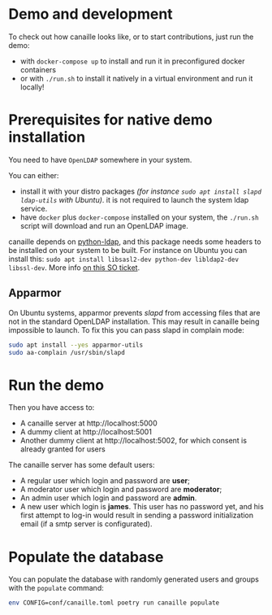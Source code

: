 # Demo and development

To check out how canaille looks like, or to start contributions, just run the demo:
- with `docker-compose up` to install and run it in preconfigured docker containers
- or with `./run.sh` to install it natively in a virtual environment and run it locally!

# Prerequisites for native demo installation

You need to have `OpenLDAP` somewhere in your system.

You can either:
- install it with your distro packages *(for instance `sudo apt install slapd ldap-utils` with Ubuntu)*.
  it is not required to launch the system ldap service.
- have `docker` plus `docker-compose` installed on your system, the `./run.sh` script will download and
  run an OpenLDAP image.

canaille depends on [python-ldap](https://github.com/python-ldap/python-ldap), and this package needs
some headers to be installed on your system to be built. For instance on Ubuntu you can install this:
`sudo apt install libsasl2-dev python-dev libldap2-dev libssl-dev`. More info
[on this SO ticket](https://stackoverflow.com/questions/4768446/i-cant-install-python-ldap).

## Apparmor

On Ubuntu systems, apparmor prevents *slapd* from accessing files that are not in the standard
OpenLDAP installation. This may result in canaille being impossible to launch. To fix this you
can pass slapd in complain mode:

```bash
sudo apt install --yes apparmor-utils
sudo aa-complain /usr/sbin/slapd
```

# Run the demo

Then you have access to:

- A canaille server at http://localhost:5000
- A dummy client at http://localhost:5001
- Another dummy client at http://localhost:5002, for which consent is already granted for users

The canaille server has some default users:

- A regular user which login and password are **user**;
- A moderator user which login and password are **moderator**;
- An admin user which login and password are **admin**.
- A new user which login is **james**. This user has no password yet,
  and his first attempt to log-in would result in sending a password initialization
  email (if a smtp server is configurated).

# Populate the database

You can populate the database with randomly generated users and groups with the ``populate`` command:

```bash
env CONFIG=conf/canaille.toml poetry run canaille populate
```
